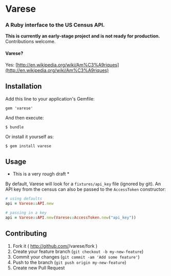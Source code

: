 # Varese

### A Ruby interface to the US Census API.

**This is currently an early-stage project and is not ready for production.** Contributions welcome.

#### Varese?

Yes: [http://en.wikipedia.org/wiki/Am%C3%A9riques](http://en.wikipedia.org/wiki/Am%C3%A9riques)

## Installation

Add this line to your application's Gemfile:

    gem 'varese'

And then execute:

    $ bundle

Or install it yourself as:

    $ gem install varese

## Usage

* This is a very rough draft *

By default, Varese will look for a `fixtures/api_key` file (ignored by git). An API key from the census can also be
passed to the `AccessToken` constructor:

```ruby
# using defaults
api = Varese::API.new

# passing in a key
api = Varese::API.new(Varese::AccessToken.new("api_key"))
```




## Contributing

1. Fork it ( http://github.com/<my-github-username>/varese/fork )
2. Create your feature branch (`git checkout -b my-new-feature`)
3. Commit your changes (`git commit -am 'Add some feature'`)
4. Push to the branch (`git push origin my-new-feature`)
5. Create new Pull Request

